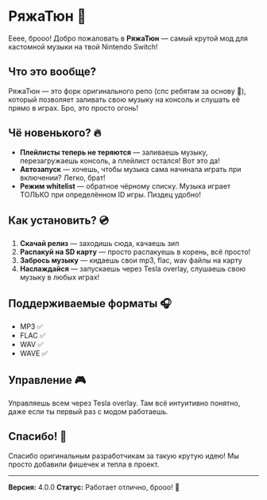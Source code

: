 # РяжаТюн 🎵

Ееее, брооо! Добро пожаловать в **РяжаТюн** — самый крутой мод для кастомной музыки на твой Nintendo Switch!

## Что это вообще?

РяжаТюн — это форк оригинального репо (спс ребятам за основу 🙌), который позволяет заливать свою музыку на консоль и слушать её прямо в играх. Бро, это просто огонь!

## Чё новенького? 🔥

- **Плейлисты теперь не теряются** — заливаешь музыку, перезагружаешь консоль, а плейлист остался! Вот это да!
- **Автозапуск** — хочешь, чтобы музыка сама начинала играть при включении? Легко, брат!
- **Режим whitelist** — обратное чёрному списку. Музыка играет ТОЛЬКО при определённом ID игры. Пиздец удобно!

## Как установить? 💿

1. **Скачай релиз** — заходишь сюда, качаешь зип
2. **Распакуй на SD карту** — просто распакуешь в корень, всё просто!
3. **Забрось музыку** — кидаешь свои mp3, flac, wav файлы на карту
4. **Наслаждайся** — запускаешь через Tesla overlay, слушаешь свою музыку в любых играх!

## Поддерживаемые форматы 🎧

- MP3 ✅
- FLAC ✅
- WAV ✅
- WAVE ✅

## Управление 🎮

Управляешь всем через Tesla overlay. Там всё интуитивно понятно, даже если ты первый раз с модом работаешь.

## Спасибо! 🙏

Спасибо оригинальным разработчикам за такую крутую идею! Мы просто добавили фишечек и тепла в проект.

---

**Версия:** 4.0.0
**Статус:** Работает отлично, брооо! 🚀
